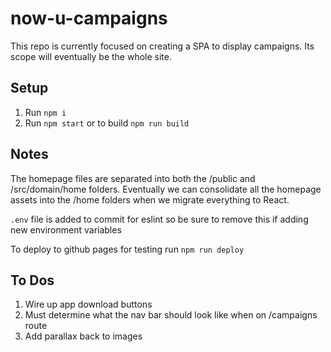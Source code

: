 # now-u-campaigns

This repo is currently focused on creating a SPA to display campaigns. Its scope will eventually be the whole site.

## Setup

1. Run `npm i`
2. Run `npm start` or to build `npm run build`

## Notes

The homepage files are separated into both the /public and /src/domain/home folders. Eventually we can consolidate all the homepage assets into the /home folders when we migrate everything to React.

`.env` file is added to commit for eslint so be sure to remove this if adding new environment variables

To deploy to github pages for testing run `npm run deploy`

## To Dos

1. Wire up app download buttons
2. Must determine what the nav bar should look like when on /campaigns route
3. Add parallax back to images
